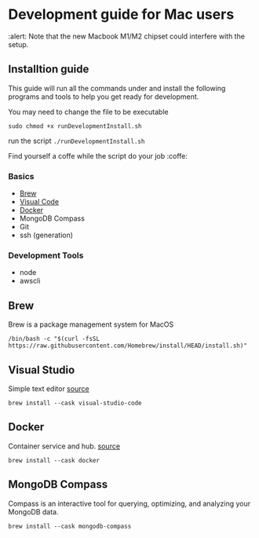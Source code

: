 # Development guide for Mac users

:alert: Note that the new Macbook M1/M2 chipset could interfere with the setup. 

## Installtion guide
This guide will run all the commands under and install the following programs and tools to help you get ready for development.



You may need to change the file to be executable

`sudo chmod +x runDevelopmentInstall.sh`

run the script `./runDevelopmentInstall.sh`

Find yourself a coffe while the script do your job :coffe:


### Basics
- [Brew](#brew)
- [Visual Code](#visual-studio)
- [Docker](#docker)
- MongoDB Compass
- Git
- ssh (generation)

### Development Tools
- node
- awscli

## Brew 
Brew is a package management system for MacOS

`/bin/bash -c "$(curl -fsSL https://raw.githubusercontent.com/Homebrew/install/HEAD/install.sh)"`

## Visual Studio
Simple text editor [source](https://formulae.brew.sh/cask/visual-studio-code)

`brew install --cask visual-studio-code`

## Docker
Container service and hub. [source](https://formulae.brew.sh/formula/docker)

`brew install --cask docker `

## MongoDB Compass
Compass is an interactive tool for querying, optimizing, and analyzing your MongoDB data.

`brew install --cask mongodb-compass`